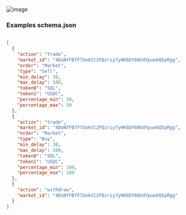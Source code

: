 ![image](https://github.com/user-attachments/assets/71f8d2d0-cc2d-4d15-b178-7b2beace5930)







### Examples schema.json
```schema_example.json

[
  {
    "action": "trade",
    "market_id": "4DoNfFBfF7UokCC2FQzriy7yHK6DY6NVdYpuekQ5pRgg",
    "order": "Market",
    "type": "Sell",
    "min_delay": 30,
    "max_delay": 100,
    "token0": "SOL",
    "token1": "USDC",
    "percentage_min": 30,
    "percentage_max": 50
  },
  {
    "action": "trade",
    "market_id": "4DoNfFBfF7UokCC2FQzriy7yHK6DY6NVdYpuekQ5pRgg",
    "order": "Market",
    "type": "Buy",
    "min_delay": 30,
    "max_delay": 100,
    "token0": "SOL",
    "token1": "USDC",
    "percentage_min": 100,
    "percentage_max": 100
  },
  {
    "action": "withdraw",
    "market_id": "4DoNfFBfF7UokCC2FQzriy7yHK6DY6NVdYpuekQ5pRgg"
  }
]
```
